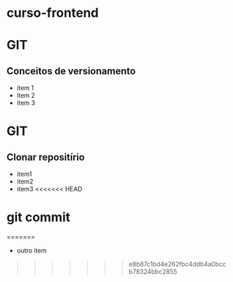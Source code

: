 # curso-frontend
# GIT
## Conceitos de versionamento
- item 1
- item 2
- item 3
# GIT
## Clonar repositírio
- item1
- item2
- item3 
<<<<<<< HEAD
# git commit 
=======
- outro item
>>>>>>> e8b87c1bd4e262fbc4ddb4a0bccb78324bbc2855
